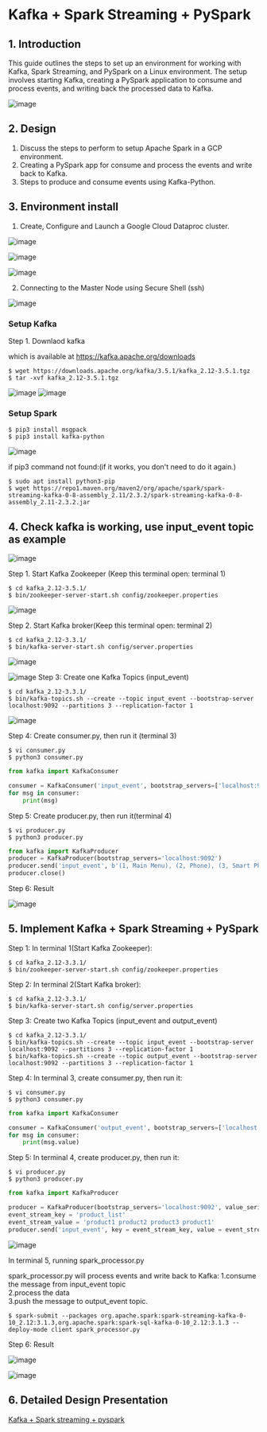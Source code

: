 # Kafka + Spark Streaming + PySpark

## 1. Introduction
This guide outlines the steps to set up an environment for working with Kafka, Spark Streaming, and PySpark on a Linux environment. The setup involves starting Kafka, creating a PySpark application to consume and process events, and writing back the processed data to Kafka.

![image](https://github.com/TejasriVaitla/Cloud-Computing/assets/128747986/9998b3d7-c32c-478b-8054-d72924a6facc)


## 2. Design
1. Discuss the steps to perform to setup Apache Spark in a GCP environment.
2. Creating a PySpark app for consume and process the events and write back to Kafka.
4. Steps to produce and consume events using Kafka-Python.

## 3. Environment install

1. Create, Configure and Launch a Google Cloud Dataproc cluster.

![image](https://github.com/TejasriVaitla/Cloud-Computing/assets/128747986/74aa13a9-4fc5-482d-a1cf-494f18244a4d)

![image](https://github.com/TejasriVaitla/Cloud-Computing/assets/128747986/96804813-0a2f-4751-a4cf-f3b70ff4f386)

![image](https://github.com/TejasriVaitla/Cloud-Computing/assets/128747986/6fcb6f8a-97f5-4811-b8a0-5ce95a027ace)


2. Connecting to the Master Node using Secure Shell (ssh) 

![image](https://github.com/TejasriVaitla/Cloud-Computing/assets/128747986/22e81b96-b7f3-474c-9264-667086486e3c)

### Setup Kafka

Step 1. Downlaod kafka 

which is available at https://kafka.apache.org/downloads

```
$ wget https://downloads.apache.org/kafka/3.5.1/kafka_2.12-3.5.1.tgz
$ tar -xvf kafka_2.12-3.5.1.tgz
```
![image](https://github.com/TejasriVaitla/Cloud-Computing/assets/128747986/8f30c9e6-b230-44c9-b1f4-34454202acb2)
![image](https://github.com/TejasriVaitla/Cloud-Computing/assets/128747986/74317103-fb37-4f37-86c4-794129fefb1b)

### Setup Spark
```
$ pip3 install msgpack
$ pip3 install kafka-python
```
![image](https://github.com/TejasriVaitla/Cloud-Computing/assets/128747986/5e79cb26-6ec0-471f-a3bd-fda85f2dd383)

if pip3 command not found:(if it works, you don't need to do it again.)
```
$ sudo apt install python3-pip
$ wget https://repo1.maven.org/maven2/org/apache/spark/spark-streaming-kafka-0-8-assembly_2.11/2.3.2/spark-streaming-kafka-0-8-assembly_2.11-2.3.2.jar
```

## 4. Check kafka is working, use input_event topic as example

![image](https://github.com/TejasriVaitla/Cloud-Computing/assets/128747986/3e4f50a2-8469-402e-a882-533f19eaa5ae)

Step 1. Start Kafka Zookeeper (Keep this terminal open: terminal 1)
```
$ cd kafka_2.12-3.5.1/
$ bin/zookeeper-server-start.sh config/zookeeper.properties
```
![image](https://github.com/TejasriVaitla/Cloud-Computing/assets/128747986/2fa33588-c41e-4185-ac86-89ba0a4da306)

Step 2. Start Kafka broker(Keep this terminal open: terminal 2)
```
$ cd kafka_2.12-3.3.1/
$ bin/kafka-server-start.sh config/server.properties
```
![image](https://github.com/TejasriVaitla/Cloud-Computing/assets/128747986/0e90e4bc-93a1-4481-ada6-023690f44919)

![image](https://github.com/TejasriVaitla/Cloud-Computing/assets/128747986/fc7583e3-1c3e-445d-bb54-a51555ba7958)
Step 3: Create one Kafka Topics (input_event)
```
$ cd kafka_2.12-3.3.1/
$ bin/kafka-topics.sh --create --topic input_event --bootstrap-server localhost:9092 --partitions 3 --replication-factor 1
```
![image](https://github.com/TejasriVaitla/Cloud-Computing/assets/128747986/bedb95d3-13e9-4a31-b964-e4b4d0615099)

Step 4: Create consumer.py, then run it (terminal 3)
```
$ vi consumer.py
$ python3 consumer.py
```

```consumber.py code
from kafka import KafkaConsumer

consumer = KafkaConsumer('input_event', bootstrap_servers=['localhost:9092'])
for msg in consumer:
    print(msg)
```

Step 5: Create producer.py, then run it(terminal 4)
```
$ vi producer.py
$ python3 producer.py
```

```producer.py code
from kafka import KafkaProducer
producer = KafkaProducer(bootstrap_servers='localhost:9092')
producer.send('input_event', b'(1, Main Menu), (2, Phone), (3, Smart Phone), (4, iPhone)')
producer.close()
```

Step 6: Result

![image](https://github.com/TejasriVaitla/Cloud-Computing/assets/128747986/7dd747a2-2f07-4587-8da4-b0cc99dd9a52)

## 5. Implement Kafka + Spark Streaming + PySpark

Step 1: In terminal 1(Start Kafka Zookeeper):
```
$ cd kafka_2.12-3.3.1/
$ bin/zookeeper-server-start.sh config/zookeeper.properties
```

Step 2: In terminal 2(Start Kafka broker):
```
$ cd kafka_2.12-3.3.1/
$ bin/kafka-server-start.sh config/server.properties
```

Step 3: Create two Kafka Topics (input_event and output_event)
```
$ cd kafka_2.12-3.3.1/
$ bin/kafka-topics.sh --create --topic input_event --bootstrap-server localhost:9092 --partitions 3 --replication-factor 1
$ bin/kafka-topics.sh --create --topic output_event --bootstrap-server localhost:9092 --partitions 3 --replication-factor 1
```

Step 4: In terminal 3, create consumer.py, then run it:
```
$ vi consumer.py
$ python3 consumer.py
```
```consumber.py code
from kafka import KafkaConsumer

consumer = KafkaConsumer('output_event', bootstrap_servers=['localhost:9092'])
for msg in consumer:
    print(msg.value)
```

Step 5: In terminal 4, create producer.py, then run it:
```
$ vi producer.py
$ python3 producer.py
```
```producer.py code
from kafka import KafkaProducer

producer = KafkaProducer(bootstrap_servers='localhost:9092', value_serializer=str.encode, key_serializer=str.encode)
event_stream_key = 'product_list'
event_stream_value = 'product1 product2 product3 product1'
producer.send('input_event', key = event_stream_key, value = event_stream_value)
```
![image](https://github.com/TejasriVaitla/Cloud-Computing/assets/128747986/7dd747a2-2f07-4587-8da4-b0cc99dd9a52)

In terminal 5, running spark_processor.py

spark_processor.py will process events and write back to Kafka:
1.consume the message from input_event topic <br>
2.process the data <br>
3.push the message to output_event topic.


```
$ spark-submit --packages org.apache.spark:spark-streaming-kafka-0-10_2.12:3.1.3,org.apache.spark:spark-sql-kafka-0-10_2.12:3.1.3 --deploy-mode client spark_processor.py
```

Step 6: Result

![image](https://github.com/TejasriVaitla/Cloud-Computing/assets/128747986/eef130e6-100c-448f-b643-76ef3ab9b146)

![image](https://github.com/TejasriVaitla/Cloud-Computing/assets/128747986/9f8f25f0-53c0-4d2f-b497-5c126a0da38f)

## 6. Detailed Design Presentation
[Kafka + Spark streaming + pyspark](https://docs.google.com/presentation/d/1k0t4MrgixU1m9lCSff5dcmCzLQ28q2UG4ECxKoMgPGE/edit?usp=sharing)
